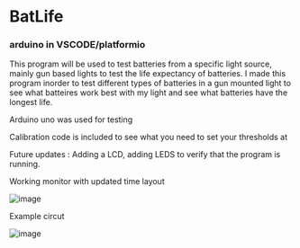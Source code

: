 # BatLife

 ### arduino in VSCODE/platformio



This program will be used to test batteries from a specific light source, mainly gun based lights to test the life expectancy of batteries. I made this program inorder to test different types of batteries in a gun mounted light to see what batteires work best with my light and see what batteries have the longest life.



Arduino uno was used for testing



Calibration code is included to see what you need to set your thresholds at



Future updates : Adding a LCD, adding LEDS to verify that the program is running.



Working monitor with updated time layout

![image](https://github.com/user-attachments/assets/e7201135-686f-4c8d-8055-c7b88280d19e)


Example circut

![image](https://github.com/user-attachments/assets/7813dd54-fab9-4569-85e5-e25c3ab59389)



